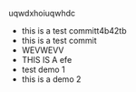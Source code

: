 
uqwdxhoiuqwhdc
- this is a test committ4b42tb
- this is a test commit
- WEVWEVV
- THIS IS A efe
- test demo 1
- this is a demo 2
